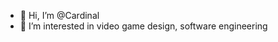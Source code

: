 - 👋 Hi, I’m @Cardinal
- 👀 I’m interested in video game design, software engineering 
<!---
Cardinal/Cardinal is a ✨ special ✨ repository because its `README.md` (this file) appears on your GitHub profile.
You can click the Preview link to take a look at your changes.
--->
